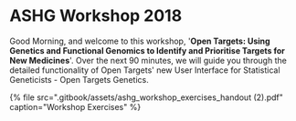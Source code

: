 # ASHG Workshop 2018

Good Morning, and welcome to this workshop, '**Open Targets:  Using Genetics and Functional Genomics to Identify and Prioritise Targets for New Medicines**'.  Over the next 90 minutes, we will guide you through the detailed functionality of Open Targets' new User Interface for Statistical Geneticists - Open Targets Genetics.

{% file src=".gitbook/assets/ashg\_workshop\_exercises\_handout \(2\).pdf" caption="Workshop Exercises" %}



